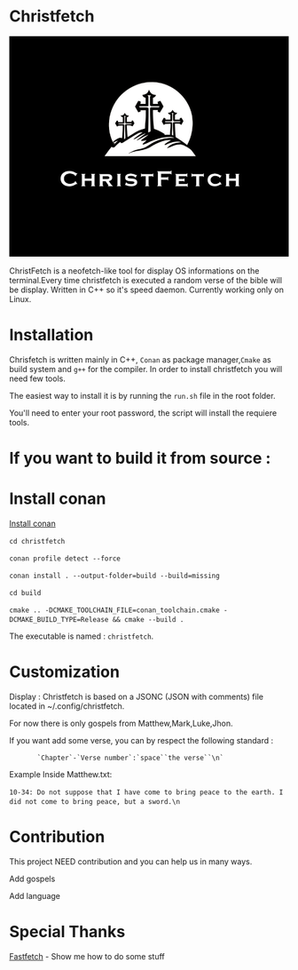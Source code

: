 # Christfetch
 <img src="logo.png" alt="Paris" class="center"> 

ChristFetch is a neofetch-like tool for display OS informations on the terminal.Every time christfetch is executed a random verse of the bible will be display. Written in C++ so it's speed daemon.
Currently working only on Linux.

# Installation 
Chrisfetch is written mainly in C++, `Conan` as package manager,`Cmake` as build system and `g++` for the compiler. 
In order to install christfetch you will need few tools.

The easiest way to install it is by running the `run.sh` file in the root folder.

You'll need to enter your root password, the script will install the requiere tools.

# If you want to build it from source : 

# Install conan

 <a href="https://conan.io/downloads">Install conan</a>  

 `cd christfetch`

 `conan profile detect --force`

 `conan install . --output-folder=build --build=missing`
 
 `cd build`
 
 `cmake .. -DCMAKE_TOOLCHAIN_FILE=conan_toolchain.cmake -DCMAKE_BUILD_TYPE=Release && cmake --build .`
 

 The executable is named : `christfetch`.

# Customization
Display : 
    Christfetch is based on a JSONC (JSON with comments) file located in ~/.config/christfetch.
      
   For now there is only gospels from Matthew,Mark,Luke,Jhon.
      
   If you want add some verse, you can by respect the following standard : 
   
           `Chapter`-`Verse number`:`space``the verse``\n`
      
   Example Inside Matthew.txt: 
   
   `10-34: Do not suppose that I have come to bring peace to the earth. I did not come to bring peace, but a sword.\n`


# Contribution
  This project NEED contribution and you can help us in many ways.

  Add gospels

  Add language

# Special Thanks

 <a href="https://github.com/fastfetch-cli/fastfetch">Fastfetch</a> - Show me how to do some stuff
